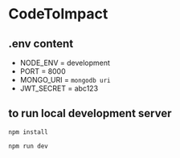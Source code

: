 # CodeToImpact

## .env content

- NODE_ENV = development
- PORT = 8000
- MONGO_URI = `mongodb uri`
- JWT_SECRET = abc123

## to run local development server

`npm install`

`npm run dev`
